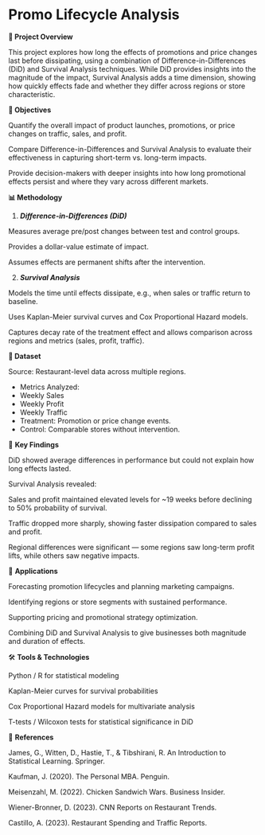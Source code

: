 # **Promo Lifecycle Analysis**



**📌 Project Overview**

This project explores how long the effects of promotions and price changes last before dissipating, using a combination of Difference-in-Differences (DiD) and Survival Analysis techniques. While DiD provides insights into the magnitude of the impact, Survival Analysis adds a time dimension, showing how quickly effects fade and whether they differ across regions or store characteristic.



**🎯 Objectives**

Quantify the overall impact of product launches, promotions, or price changes on traffic, sales, and profit.

Compare Difference-in-Differences and Survival Analysis to evaluate their effectiveness in capturing short-term vs. long-term impacts.

Provide decision-makers with deeper insights into how long promotional effects persist and where they vary across different markets.



**📊 Methodology**



1. ***Difference-in-Differences (DiD)***

Measures average pre/post changes between test and control groups.

Provides a dollar-value estimate of impact.

Assumes effects are permanent shifts after the intervention.

2. ***Survival Analysis***

Models the time until effects dissipate, e.g., when sales or traffic return to baseline.

Uses Kaplan-Meier survival curves and Cox Proportional Hazard models.

Captures decay rate of the treatment effect and allows comparison across regions and metrics (sales, profit, traffic).



**📂 Dataset**

Source: Restaurant-level data across multiple regions.

* Metrics Analyzed:
* Weekly Sales
* Weekly Profit
* Weekly Traffic
* Treatment: Promotion or price change events.
* Control: Comparable stores without intervention.



🔑 **Key Findings**

DiD showed average differences in performance but could not explain how long effects lasted.

Survival Analysis revealed:

Sales and profit maintained elevated levels for ~19 weeks before declining to 50% probability of survival.

Traffic dropped more sharply, showing faster dissipation compared to sales and profit.

Regional differences were significant — some regions saw long-term profit lifts, while others saw negative impacts.



🚀 **Applications**

Forecasting promotion lifecycles and planning marketing campaigns.

Identifying regions or store segments with sustained performance.

Supporting pricing and promotional strategy optimization.

Combining DiD and Survival Analysis to give businesses both magnitude and duration of effects.



🛠️ **Tools \& Technologies**

Python / R for statistical modeling

Kaplan-Meier curves for survival probabilities

Cox Proportional Hazard models for multivariate analysis

T-tests / Wilcoxon tests for statistical significance in DiD



📖 **References**

James, G., Witten, D., Hastie, T., \& Tibshirani, R. An Introduction to Statistical Learning. Springer.

Kaufman, J. (2020). The Personal MBA. Penguin.

Meisenzahl, M. (2022). Chicken Sandwich Wars. Business Insider.

Wiener-Bronner, D. (2023). CNN Reports on Restaurant Trends.

Castillo, A. (2023). Restaurant Spending and Traffic Reports.


